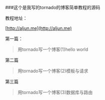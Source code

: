###这个是我写的tornado的博客简单教程的源码

教程地址：

[http://aljun.me](http://aljun.me)

第一篇：

>用tornado写一个博客(1)hello world

第二篇

>用tornado写一个博客(2)模板与请求

第三篇

>用tornado写一个博客(3)数据库与路由
